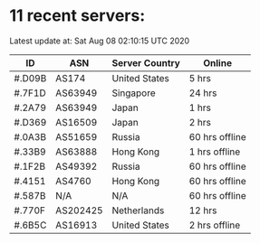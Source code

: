 # 11 recent servers:

Latest update at: Sat Aug 08 02:10:15 UTC 2020

| ID | ASN | Server Country | Online |
| -- | --- | -------------- | ------ |
| #.D09B | AS174 | United States | 5 hrs |
| #.7F1D | AS63949 | Singapore | 24 hrs |
| #.2A79 | AS63949 | Japan | 1 hrs |
| #.D369 | AS16509 | Japan | 2 hrs |
| #.0A3B | AS51659 | Russia | 60 hrs offline |
| #.33B9 | AS63888 | Hong Kong | 1 hrs offline |
| #.1F2B | AS49392 | Russia | 60 hrs offline |
| #.4151 | AS4760 | Hong Kong | 60 hrs offline |
| #.587B | N/A | N/A | 60 hrs offline |
| #.770F | AS202425 | Netherlands | 12 hrs |
| #.6B5C | AS16913 | United States | 2 hrs offline |

